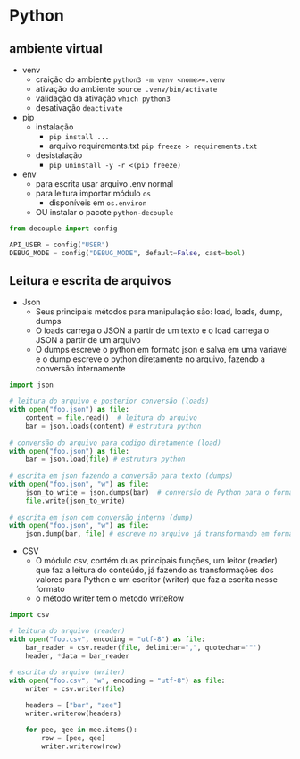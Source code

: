 # Python

## ambiente virtual

- venv
  - craição do ambiente `python3 -m venv <nome>=.venv`
  - ativação do ambiente `source .venv/bin/activate`
  - validação da ativação `which python3`
  - desativação `deactivate`
- pip
  - instalação 
    - `pip install ...`
    - arquivo requirements.txt `pip freeze > requirements.txt`
  - desistalação
    - `pip uninstall -y -r <(pip freeze)` 
- env
  - para escrita usar arquivo .env normal 
  - para leitura importar módulo `os`
    - disponíveis em `os.environ`
  - OU instalar o pacote `python-decouple`
```python
from decouple import config

API_USER = config("USER")
DEBUG_MODE = config("DEBUG_MODE", default=False, cast=bool)
```
## Leitura e escrita de arquivos

- Json
  -  Seus principais métodos para manipulação são: load, loads, dump, dumps
    - O loads carrega o JSON a partir de um texto e o load carrega o JSON a partir de um arquivo
    - O dumps escreve o python em formato json e salva em uma variavel e o dump escreve o python diretamente no arquivo, fazendo a conversão internamente
```python
import json

# leitura do arquivo e posterior conversão (loads)
with open("foo.json") as file:
    content = file.read()  # leitura do arquivo
    bar = json.loads(content) # estrutura python
    
# conversão do arquivo para codigo diretamente (load)
with open("foo.json") as file:
    bar = json.load(file) # estrutura python
    
# escrita em json fazendo a conversão para texto (dumps)
with open("foo.json", "w") as file:
    json_to_write = json.dumps(bar)  # conversão de Python para o formato json (str)
    file.write(json_to_write)
    
# escrita em json com conversão interna (dump)
with open("foo.json", "w") as file:
    json.dump(bar, file) # escreve no arquivo já transformando em formato json a estrutura
```
- CSV
  - O módulo csv, contém duas principais funções, um leitor (reader) que faz a leitura do conteúdo, já fazendo as transformações dos valores para Python e um escritor (writer) que faz a escrita nesse formato 
  - o método writer tem o método writeRow
```python
import csv

# leitura do arquivo (reader)
with open("foo.csv", encoding = "utf-8") as file:
    bar_reader = csv.reader(file, delimiter=",", quotechar='"')
    header, *data = bar_reader
    
# escrita do arquivo (writer)
with open("foo.csv", "w", encoding = "utf-8") as file:
    writer = csv.writer(file)

    headers = ["bar", "zee"]
    writer.writerow(headers)

    for pee, qee in mee.items():
        row = [pee, qee]
        writer.writerow(row)
```

